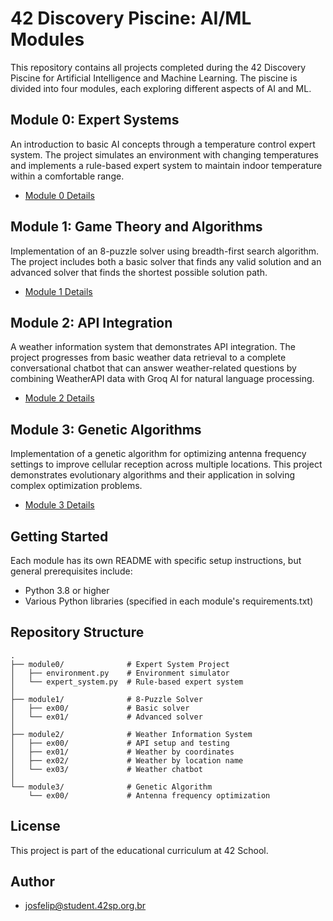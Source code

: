 # 42 Discovery Piscine: AI/ML Modules

This repository contains all projects completed during the 42 Discovery Piscine for Artificial Intelligence and Machine Learning. The piscine is divided into four modules, each exploring different aspects of AI and ML.

## Module 0: Expert Systems

An introduction to basic AI concepts through a temperature control expert system. The project simulates an environment with changing temperatures and implements a rule-based expert system to maintain indoor temperature within a comfortable range.

- [Module 0 Details](./module0/README.md)

## Module 1: Game Theory and Algorithms

Implementation of an 8-puzzle solver using breadth-first search algorithm. The project includes both a basic solver that finds any valid solution and an advanced solver that finds the shortest possible solution path.

- [Module 1 Details](./module1/README.md)

## Module 2: API Integration

A weather information system that demonstrates API integration. The project progresses from basic weather data retrieval to a complete conversational chatbot that can answer weather-related questions by combining WeatherAPI data with Groq AI for natural language processing.

- [Module 2 Details](./module2/README.md)

## Module 3: Genetic Algorithms

Implementation of a genetic algorithm for optimizing antenna frequency settings to improve cellular reception across multiple locations. This project demonstrates evolutionary algorithms and their application in solving complex optimization problems.

- [Module 3 Details](./module3/README.md)

## Getting Started

Each module has its own README with specific setup instructions, but general prerequisites include:

- Python 3.8 or higher
- Various Python libraries (specified in each module's requirements.txt)

## Repository Structure

```
.
├── module0/              # Expert System Project
│   ├── environment.py    # Environment simulator
│   └── expert_system.py  # Rule-based expert system
│
├── module1/              # 8-Puzzle Solver
│   ├── ex00/             # Basic solver
│   └── ex01/             # Advanced solver
│
├── module2/              # Weather Information System
│   ├── ex00/             # API setup and testing
│   ├── ex01/             # Weather by coordinates
│   ├── ex02/             # Weather by location name
│   └── ex03/             # Weather chatbot
│
└── module3/              # Genetic Algorithm
    └── ex00/             # Antenna frequency optimization
```

## License

This project is part of the educational curriculum at 42 School.

## Author

- josfelip@student.42sp.org.br